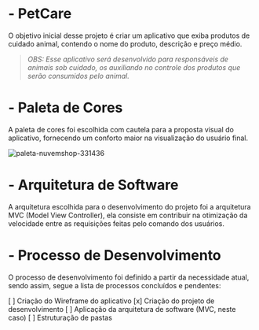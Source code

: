 # - PetCare
O objetivo inicial desse projeto é criar um aplicativo que exiba produtos de cuidado animal, contendo o nome do produto, descrição e preço médio.
> _OBS: Esse aplicativo será desenvolvido para responsáveis de animais sob cuidado, os auxiliando no controle dos produtos que serão consumidos pelo animal._


# - Paleta de Cores
A paleta de cores foi escolhida com cautela para a proposta visual do aplicativo, fornecendo um conforto maior na visualização do usuário final.

![paleta-nuvemshop-331436](https://user-images.githubusercontent.com/62763135/158911479-2a30d7a0-6fb9-4d10-99ec-81d9e4c7e99e.png)


# - Arquitetura de Software
A arquitetura escolhida para o desenvolvimento do projeto foi a arquitetura MVC (Model View Controller), ela consiste em contribuir na otimização da velocidade entre as requisições feitas pelo comando dos usuários. 


# - Processo de Desenvolvimento
O processo de desenvolvimento foi definido a partir da necessidade atual, sendo assim, segue a lista de processos concluídos e pendentes:

[ ] Criação do Wireframe do aplicativo
[x] Criação do projeto de desenvolvimento
[ ] Aplicação da arquitetura de software (MVC, neste caso)
[ ] Estruturação de pastas
